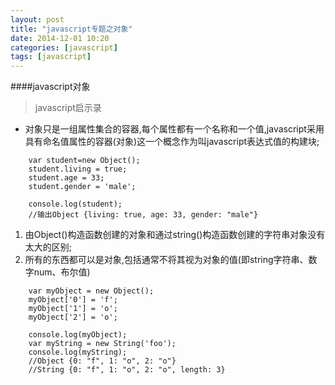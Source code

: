 ```yaml
---
layout: post
title: "javascript专题之对象"
date: 2014-12-01 10:20
categories: [javascript]
tags: [javascript]
---
```


####javascript对象
> javascript启示录

- 对象只是一组属性集合的容器,每个属性都有一个名称和一个值,javascript采用具有命名值属性的容器(对象)这一个概念作为叫javascript表达式值的构建块;
```
    var student=new Object();
    student.living = true;
    student.age = 33;
    student.gender = 'male';

    console.log(student); 
    //输出Object {living: true, age: 33, gender: "male"} 
```
1. 由Object()构造函数创建的对象和通过string()构造函数创建的字符串对象没有太大的区别;
2. 所有的东西都可以是对象,包括通常不将其视为对象的值(即string字符串、数字num、布尔值)
```
    var myObject = new Object();
    myObject['0'] = 'f';
    myObject['1'] = 'o';
    myObject['2'] = 'o';

    console.log(myObject); 
    var myString = new String('foo');
    console.log(myString);
    //Object {0: "f", 1: "o", 2: "o"}
    //String {0: "f", 1: "o", 2: "o", length: 3} 
```

